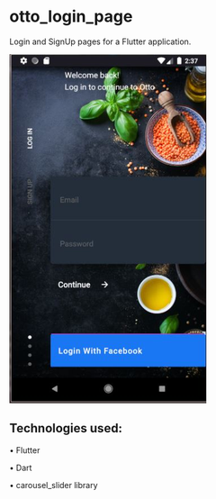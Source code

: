 # otto_login_page

Login and SignUp pages for a Flutter application.

<img src="https://github.com/aniribe/otto_login_page/blob/main/assets/otto_login.JPG">

## Technologies used:

• Flutter

• Dart

• carousel_slider library
